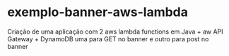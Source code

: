 # exemplo-banner-aws-lambda
Criação de uma aplicação com 2 aws lambda functions em Java + aw API Gateway + DynamoDB uma para GET no banner e outro para post no banner
